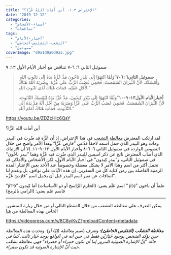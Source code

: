 ```yaml
---
title: "الإعتراض ١٠٣، أين أَمَاتَ اللهُ عُزَّا؟"
date: "2019-12-12"
categories: 
  - "أسماء-الأشخاص"
  - "تناقضات"
tags: 
  - "أخبار-الأيام"
  - "التشعب-التقليص-الخاطئ"
  - "صموئيل"
coverImage: "d9a1d9a0d9a3.jpg"
---
```


صموئيل الثاني ٦: ٦-٧ تتناقض مع أخبار الأيام الأول ١٣: ٩

>  **صموئيل الثاني٦: ٦-٧**”وَلَمَّا انْتَهَوْا إِلَى بَيْدَرِ نَاخُونَ مَدَّ عُزَّةُ يَدَهُ إِلَى تَابُوتِ اللهِ وَأَمْسَكَهُ، لأَنَّ الثِّيرَانَ انْشَمَصَتْ. فَحَمِيَ غَضَبُ الرَّبِّ عَلَى عُزَّةَ، وَضَرَبَهُ اللهُ هُنَاكَ لأَجْلِ غَفَلِهِ، فَمَاتَ هُنَاكَ لَدَى تَابُوتِ اللهِ.“
> 
> **أخبارالأيام الأول١٣: ٩-١٠**”وَلَمَّا انْتَهَوْا إِلَى بَيْدَرِ كِيدُونَ، مَدَّ عُزَّا يَدَهُ لِيُمْسِكَ التَّابُوتَ، لأَنَّ الثِّيرَانَ انْشَمَصَتْ. فَحَمِيَ غَضَبُ الرَّبِّ عَلَى عُزَّا وَضَرَبَهُ مِنْ أَجْلِ أَنَّهُ مَدَّ يَدَهُ إِلَى التَّابُوتِ، فَمَاتِ هُنَاكَ أَمَامَ اللهِ.“

https://youtu.be/ZDZcHlc6QsY

أين أمات الله عُزَّا؟

لقد ارتكب المعترض [مغالطة التشعب](https://reasonofhope.com/2019/07/25/bifurcation/) في هذا الإعتراض، إذ أن عُزَّة قد ضُرِبَ في البيدر ومات وهو البيدر الذي حمل اسمه لاحقاً فدُعي ”فارَص عُزَّا“ وهذا الأمر واضح من خلال النصوص الواردة في صموئيل الثاني ٦: ٦-٨ وأخبار الأيام الأول ١٣: ٩-١١. إلا أن الإرتباك الذي أصاب المعترض ناتج عن ذكر اسمين للبيدر الذي ضُرِبَ فيه عُزَّة وهما ”بيدر ناخُون“ في صموئيل الثاني، و”بيدر كِيدون“ في أخبار الأيام الأول، لكن الأشخاص والأماكن قد تحمل أكثر من اسم وهذا الأمر لا يشكل معضلة وخصوصاً عند الأخذ بعين الإعتبار المدة الزمنية الفاصلة بين زمن كتابة كل من السفرين. إن هذه الآيات على توافق، بل وتقدم لنا اضافات عن تغير اسم البيدر قبل أن يحمل اسم ”فارَصَ عُزَّة“.

علماً أن ناخون ”נָכוֹן “ اسم عَلَم يعني: (الحازم الرَّاسخ أو ذو الأساسات) أما كِيدون ”כִּידוֹן“ فاسم علم يعني: (الرامي بالرمح)

* * *

.يمكن التعرف على مغالطة التشعب من خلال المقطع التالي أو من خلال زيارة المنشور الخاص بهذه المغالطة من [هنا](https://reasonofhope.com/2019/07/25/bifurcation/)

https://videopress.com/v/8C8yiKvZ?preloadContent=metadata

_**مغالطة التشعّب (التقليص الخاطئ):** وتعرف باسم مغالطة (إمّا أو). وتحدث هذه المغالطة حين يؤكد الشخص بوجود خَيَارَيْن فقط في حين أنه في الواقع يوجد خَيَار ثالث. كما في حالة ”إنَّ الإشارة الضوئية للمرور إما أن تكون حمراء أو خضراء“ فهي مغالطة تشعّب حيث أنّ الإشارة الضوئية قد تكون صفراء._
